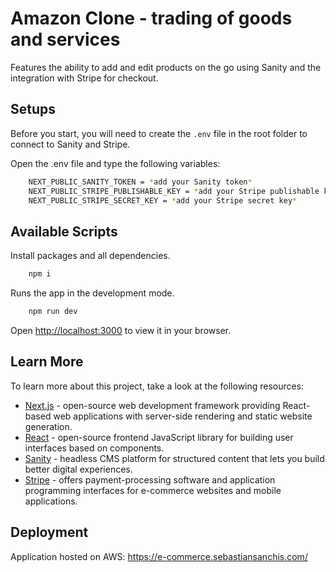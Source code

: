 # Amazon Clone - trading of goods and services

Features the ability to add and edit products on the go using Sanity and the integration with Stripe for checkout.

## Setups

Before you start, you will need to create the <code>.env</code> file in the root folder to connect to Sanity and Stripe.

Open the .env file and type the following variables:

```bash
    NEXT_PUBLIC_SANITY_TOKEN = *add your Sanity token*
    NEXT_PUBLIC_STRIPE_PUBLISHABLE_KEY = *add your Stripe publishable key*
    NEXT_PUBLIC_STRIPE_SECRET_KEY = *add your Stripe secret key*
```

## Available Scripts

Install packages and all dependencies.

```bash
    npm i
```

Runs the app in the development mode.

```bash
    npm run dev
```

Open [http://localhost:3000](http://localhost:3000) to view it in your browser.

## Learn More

To learn more about this project, take a look at the following resources:

- [Next.js](https://nextjs.org/) - open-source web development framework providing React-based web applications with server-side rendering and static website generation.
- [React](https://reactjs.org/) - open-source frontend JavaScript library for building user interfaces based on components.
- [Sanity](https://www.sanity.io/) - headless CMS platform for structured content that lets you build better digital experiences.
- [Stripe](https://stripe.com/) - offers payment-processing software and application programming interfaces for e-commerce websites and mobile applications.

## Deployment

Application hosted on AWS: https://e-commerce.sebastiansanchis.com/
